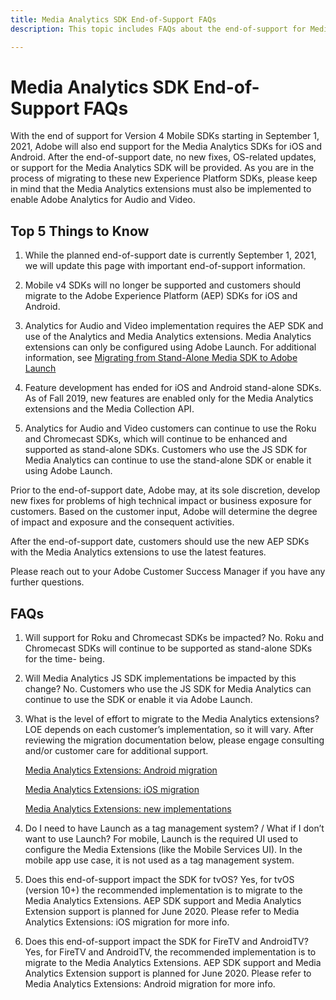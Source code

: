 ```yaml
---
title: Media Analytics SDK End-of-Support FAQs
description: This topic includes FAQs about the end-of-support for Media Analytics SDKs.

---
```


# Media Analytics SDK End-of-Support FAQs

With the end of support for Version 4 Mobile SDKs starting in September 1, 2021, Adobe will also end support for the Media Analytics SDKs for iOS and Android. After the end-of-support date, no new fixes, OS-related updates, or support for the Media Analytics SDK will be provided.  As you are in the process of migrating to these new Experience Platform SDKs, please keep in mind that the Media Analytics extensions must also be implemented to enable Adobe Analytics for Audio and Video.

## Top 5 Things to Know

1.	While the planned end-of-support date is currently September 1, 2021, we will update this page with important end-of-support information.

1.	Mobile v4 SDKs will no longer be supported and customers should migrate to the Adobe Experience Platform (AEP) SDKs for iOS and Android.

1.	Analytics for Audio and Video implementation requires the AEP SDK and use of the Analytics and Media Analytics extensions. Media Analytics extensions can only be configured using Adobe Launch.  For additional information, see [Migrating from Stand-Alone Media SDK to Adobe Launch](https://docs.adobe.com/content/help/en/media-analytics/using/sdk-implement/sdk-to-launch/sdk-to-launch-migration.html)

1.	Feature development has ended for iOS and Android stand-alone SDKs.  As of Fall 2019, new features are enabled only for the Media Analytics extensions and the Media Collection API.

1.	Analytics for Audio and Video customers can continue to use the Roku and Chromecast SDKs, which will continue to be enhanced and supported as stand-alone SDKs.  Customers who use the JS SDK for Media Analytics can continue to use the stand-alone SDK or enable it using Adobe Launch.

Prior to the end-of-support date, Adobe may, at its sole discretion, develop new fixes for problems of high technical impact or business exposure for customers. Based on the customer input, Adobe will determine the degree of impact and exposure and the consequent activities.

After the end-of-support date, customers should use the new AEP SDKs with the Media Analytics extensions to use the latest features.

Please reach out to your Adobe Customer Success Manager if you have any further questions.

## FAQs

1. Will support for Roku and Chromecast SDKs be impacted?​
No.  Roku and Chromecast SDKs will continue to be supported as stand-alone SDKs for the time- being.​
​
1. Will Media Analytics JS SDK implementations be impacted by this change?​
No.  Customers who use the JS SDK for Media Analytics can continue to use the SDK or enable it via Adobe Launch.
​
1. What is the level of effort to migrate to the Media Analytics extensions?​
LOE depends on each customer’s implementation, so it will vary.  After reviewing the migration documentation below, please engage consulting and/or customer care for additional support.

    [Media Analytics Extensions: Android migration](https://docs.adobe.com/content/help/en/media-analytics/using/sdk-implement/sdk-to-launch/sdk-to-launch-migration-platforms/sdk-to-launch-migration-android.html)

   [Media Analytics Extensions: iOS migration](https://docs.adobe.com/content/help/en/media-analytics/using/sdk-implement/sdk-to-launch/sdk-to-launch-migration-platforms/sdk-to-launch-migration-ios.html)

   [Media Analytics Extensions: new implementations](https://aep-sdks.gitbook.io/docs/using-mobile-extensions/adobe-media-analytics)

1.  Do I need to have Launch as a tag management system? / What if I don’t want to use Launch?​
For mobile, Launch is the required UI used to configure the Media Extensions (like the Mobile Services UI).  In the mobile app use case, it is not used as a tag management system.

1. Does this end-of-support impact the SDK for tvOS?​
Yes, for tvOS (version 10+) the recommended implementation is to migrate to the Media Analytics Extensions.  AEP SDK support and Media Analytics Extension support is planned for June 2020.  Please refer to Media Analytics Extensions: iOS migration for more info.

1. Does this end-of-support impact the SDK for FireTV and AndroidTV?​
Yes, for FireTV and AndroidTV,  the recommended implementation is to migrate to the Media Analytics Extensions.  AEP SDK support and Media Analytics Extension support is planned for June 2020.  Please refer to Media Analytics Extensions: Android migration for more info.
